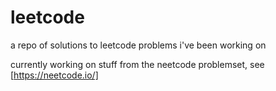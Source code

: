 # leetcode
a repo of solutions to leetcode problems i've been working on

currently working on stuff from the neetcode problemset, see [https://neetcode.io/]
